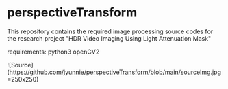 # perspectiveTransform

This repository contains the required image processing source codes for the research project "HDR Video Imaging Using Light Attenuation Mask"

requirements:
python3
openCV2

![Source](https://github.com/jyunnie/perspectiveTransform/blob/main/sourceImg.jpg =250x250)
